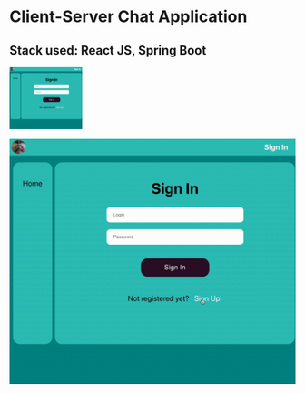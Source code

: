 # Client-Server Chat Application
## Stack used: React JS, Spring Boot

<img src="https://github.com/dimahoperskiy/dimahoperskiy/blob/main/register.gif" width="128"/>

![](https://github.com/dimahoperskiy/dimahoperskiy/blob/main/register.gif)


